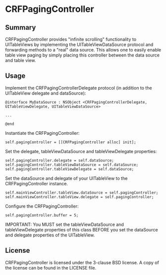 CRFPagingController
===================

Summary
-------

CRFPagingController provides "infinite scrolling" functionality to UITableViews 
by implementing the UITableViewDataSource protocol and forwarding methods to a 
"real" data source. This allows one to easily enable table view paging by simply 
placing this controller between the data source and table view.

Usage
-----

Implement the CRFPagingControllerDelegate protocol (in addition to the 
UITableView delegate and dataSource):

    @interface MyDataSource : NSObject <CRFPagingControllerDelegate, UITableViewDelegate, UITableViewDataSource>

    ...

    @end

Instantiate the CRFPagingController:

    self.pagingController = [[CRFPagingController alloc] init];

Set the delegate, tableViewDataSource and tableViewDelegate properties:

    self.pagingController.delegate = self.dataSource;
    self.pagingController.tableViewDataSource = self.dataSource;
    self.pagingController.tableViewDelegate = self.dataSource;

Set the dataSource and delegate of your UITableView to the CRFPagingController 
instance.

    self.mainViewController.tableView.dataSource = self.pagingController;
    self.mainViewController.tableView.delegate = self.pagingController;

Configure the CRFPagingController:

    self.pagingController.buffer = 5;

IMPORTANT: You MUST set the tableViewDataSource and tableViewDelegate 
properties of this class BEFORE you set the dataSource and delegate 
properties of the UITableView.

License
-------

CRFPagingController is licensed under the 3-clause BSD license. A copy of the 
license can be found in the LICENSE file.